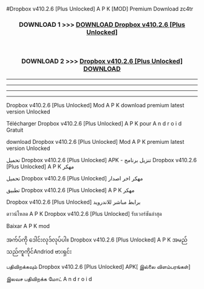 #Dropbox  v410.2.6 [Plus Unlocked] A P K [MOD] Premium Download zc4tr



<div align="center">

<h3>DOWNLOAD 1 >>> <a href="https://teeasianyam.web.app?sq=Dropbox  v410.2.6 [Plus Unlocked]">DOWNLOAD Dropbox  v410.2.6 [Plus Unlocked] </a></h3><br>

<h3>DOWNLOAD 2 >>> <a href="https://teeasianyam.web.app?sq=Dropbox  v410.2.6 [Plus Unlocked] ">Dropbox  v410.2.6 [Plus Unlocked]  DOWNLOAD </a></h3>

</div>


----------------------------------------------------------

----------------------------------------------------------

----------------------------------------------------------

----------------------------------------------------------


Dropbox  v410.2.6 [Plus Unlocked]  Mod A P K download premium latest version Unlocked

Télécharger Dropbox  v410.2.6 [Plus Unlocked]  A P K pour A n d r o i d Gratuit

download Dropbox  v410.2.6 [Plus Unlocked]  Mod A P K premium latest version Unlocked

تحميل Dropbox  v410.2.6 [Plus Unlocked]  APK - تنزيل برنامج Dropbox  v410.2.6 [Plus Unlocked]  A P K مهكر

تحميل Dropbox  v410.2.6 [Plus Unlocked]  مهكر اخر اصدار

تطبيق Dropbox  v410.2.6 [Plus Unlocked]  A P K مهكر

Dropbox  v410.2.6 [Plus Unlocked]  برابط مباشر للاندرويد

ดาวน์โหลด A P K Dropbox  v410.2.6 [Plus Unlocked]  รับเวอร์ชันล่าสุด

Baixar A P K mod

အက်ပ်ကို ဒေါင်းလုဒ်လုပ်ပါ။ Dropbox  v410.2.6 [Plus Unlocked]  A P K အမည်သည်ကူကိုင်Andriod ဗားရှင်း

பதிவிறக்கவும் Dropbox  v410.2.6 [Plus Unlocked]  APK[ இல்லை விளம்பரங்கள்] 
 
இலவச பதிவிறக்க மோட் A n d r o i d



